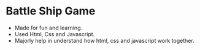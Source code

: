 # Battle Ship Game

 - Made for fun and learning.
 - Used Html, Css and Javascript.
 - Majorly help in understand how html, css and javascript work together.

